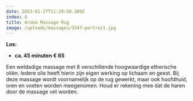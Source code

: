```yaml
---
date: 2023-01-27T11:29:50.389Z
index: 4
title: Aroma Massage Rug
image: /uploads/massages/3547-portrait.jpg
---
```

**Los:**
- **ca. 45 minuten € 65**

Een weldadige massage met 8 verschillende hoogwaardige etherische oliën. Iedere olie heeft hierin zijn eigen werking op lichaam en geest. Bij deze massage wordt voornamelijk op de rug gewerkt, maar ook hoofdhuid, oren en voeten worden meegenomen. Houd er rekening mee dat de haren door de massage vet worden.

